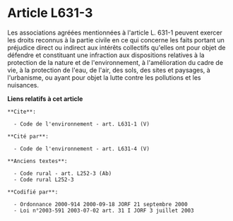 # Article L631-3

Les associations agréées mentionnées à l'article L. 631-1 peuvent exercer les droits reconnus à la partie civile en ce qui
concerne les faits portant un préjudice direct ou indirect aux intérêts collectifs qu'elles ont pour objet de défendre et
constituant une infraction aux dispositions relatives à la protection de la nature et de l'environnement, à l'amélioration du
cadre de vie, à la protection de l'eau, de l'air, des sols, des sites et paysages, à l'urbanisme, ou ayant pour objet la
lutte contre les pollutions et les nuisances.

**Liens relatifs à cet article**

	**Cite**:

	  - Code de l'environnement - art. L631-1 (V)

	**Cité par**:

	  - Code de l'environnement - art. L631-4 (V)

	**Anciens textes**:

	  - Code rural - art. L252-3 (Ab)
	  - Code rural L252-3

	**Codifié par**:

	  - Ordonnance 2000-914 2000-09-18 JORF 21 septembre 2000
	  - Loi n°2003-591 2003-07-02 art. 31 I JORF 3 juillet 2003

